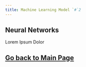 ```yaml
---
title: Machine Learning Model `#`2
---
```


## Neural Networks

Lorem Ipsum Dolor

## [Go back to Main Page](./)